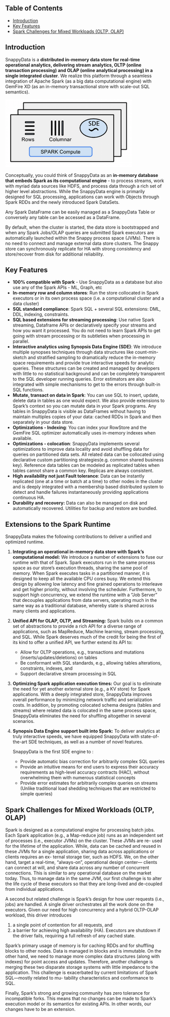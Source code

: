 ## Table of Contents
* [Introduction](#introduction)
* [Key Features](#key-features)
* [Spark Challenges for Mixed Workloads (OLTP, OLAP)](#SparkChallenges)

## Introduction
SnappyData is a **distributed in-memory data store for real-time operational analytics, delivering stream analytics, OLTP (online transaction processing) and OLAP (online analytical processing) in a single integrated cluster**. We realize this platform through a seamless integration of Apache Spark (as a big data computational engine) with GemFire XD (as an in-memory transactional store with scale-out SQL semantics).

![SnappyDataOverview](./Images/SnappyDataOverview.png)

Conceptually, you could think of SnappyData as an **in-memory database that embeds Spark as its computational engine** - to process streams, work with myriad data sources like HDFS, and process data through a rich set of higher level abstractions. While the SnappyData engine is primarily designed for SQL processing, applications can work with Objects through Spark RDDs and the newly introduced Spark DataSets.

Any Spark DataFrame can be easily managed as a SnappyData Table or conversely any table can be accessed as a DataFrame.

By default, when the cluster is started, the data store is bootstrapped and when any Spark Jobs/OLAP queries are submitted Spark executors are automatically launched within the Snappy process space (JVMs). There is no need to connect and manage external data store clusters. The Snappy store can synchronously replicate for HA with strong consistency and store/recover from disk for additional reliability.


## Key Features
- **100% compatible with Spark** - Use SnappyData as a database but also use any of the Spark APIs - ML, Graph, etc
- **In-memory row and column stores**: Run the store collocated in Spark executors or in its own process space (i.e. a computational cluster and a data cluster)
- **SQL standard compliance**: Spark SQL + several SQL extensions: DML, DDL, indexing, constraints.
- **SQL based extensions for streaming processing**: Use native Spark streaming, Dataframe APIs or declaratively specify your streams and how you want it processed. You do not need to learn Spark APIs to get going with stream processing or its subtleties when processing in parallel.
- **Interactive analytics using Synopsis Data Engine (SDE)**: We introduce multiple synopses techniques through data structures like count-min-sketch and stratified sampling to dramatically reduce the in-memory space requirements and provide true interactive speeds for analytic queries. These structures can be created and managed by developers with little to no statistical background and can be completely transparent to the SQL developer running queries. Error estimators are also integrated with simple mechanisms to get to the errors through built-in SQL functions.
- **Mutate, transact on data in Spark**: You can use SQL to insert, update, delete data in tables as one would expect. We also provide extensions to Spark’s context so you can mutate data in your Spark programs. Any tables in SnappyData is visible as DataFrames without having to maintain multiples copies of your data: cached RDDs in Spark and then separately in your data store.
- **Optimizations - Indexing**: You can index your RowStore and the GemFire SQL optimizer automatically uses in-memory indexes when available.
- **Optimizations - colocation**: SnappyData implements several optimizations to improve data locality and avoid shuffling data for queries on partitioned data sets. All related data can be collocated using declarative custom partitioning strategies(e.g. common shared business key). Reference data tables can be modeled as replicated tables when tables cannot share a common key. Replicas are always consistent. 
- **High availability not just Fault tolerance**: Data can be instantly replicated (one at a time or batch at a time) to other nodes in the cluster and is deeply integrated with a membership based distributed system to detect and handle failures instantaneously providing applications continuous HA.
- **Durability and recovery:** Data can also be managed on disk and automatically recovered. Utilities for backup and restore are bundled.

<a id="SparkChallenges"></a>

## Extensions to the Spark Runtime

SnappyData makes the following contributions to deliver a unified and optimized runtime.  
1. __Integrating an operational in-memory data store with Spark’s computational model:__ We introduce a number of extensions to fuse our runtime with that of Spark. Spark executors run in the same process space as our store’s execution threads, sharing the same pool of memory. When Spark executes tasks in a partitioned manner, it is designed to keep all the available CPU cores busy. We extend this design by allowing low latency and fine grained operations to interleave and get higher priority, without involving the scheduler. Furthermore, to support high concurrency, we extend the runtime with a “Job Server” that decouples applications from data servers, operating much in the same way as a traditional database, whereby state is shared across many clients and applications.

2. __Unified API for OLAP, OLTP, and Streaming:__ Spark builds on a common set of abstractions to provide a rich API for a diverse range of applications, such as MapReduce, Machine learning, stream processing, and SQL.
While Spark deserves much of the credit for being the first of its kind to offer a unified API, we further extend its API to: 
	
	* Allow for OLTP operations, e.g., transactions and mutations (inserts/updates/deletions) on tables  
	* Be conformant with SQL standards, e.g., allowing tables alterations, constraints, indexes, and   
	* Support declarative stream processing in SQL

3. __Optimizing Spark application execution times:__ Our goal is to eliminate the need for yet another external store (e.g., a KV store) for Spark applications. With a deeply integrated store, SnappyData improves overall performance by minimizing network traffic and serialization costs. In addition, by promoting colocated schema designs (tables and streams) where related data is colocated in the same process space, SnappyData eliminates the need for shuffling altogether in several scenarios.

4. __Synopsis Data Engine support built into Spark:__ To deliver analytics at truly interactive speeds, we have equipped SnappyData with state-of-the-art SDE techniques, as well as a number of novel features. 

	SnappyData is the first SDE engine to :

	-	Provide automatic bias correction for arbitrarily complex SQL queries  
	-	Provide an intuitive means for end users to express their accuracy requirements as high-level accuracy contracts (HAC), without overwhelming them with numerous statistical concepts  
	-	Provide error estimates for arbitrarily complex queries on streams (Unlike traditional load shedding techniques that are restricted to simple queries)

## Spark Challenges for Mixed Workloads (OLTP, OLAP)
Spark is designed as a computational engine for processing batch jobs. Each Spark application (e.g., a Map-reduce job) runs as an independent set of processes (i.e., executor JVMs) on the cluster. These JVMs are re- used for the lifetime of the application. While, data can be cached and reused in these JVMs for a single application, sharing data across applications or clients requires an ex- ternal storage tier, such as HDFS. We, on the other hand, target a real-time, “always-on”, operational design center— clients can connect at will, and share data across any number of concurrent connections. This is similar to any operational database on the market today. Thus, to manage data in the same JVM, our first challenge is to alter the life cycle of these executors so that they are long-lived and de-coupled from individual applications.

A second but related challenge is Spark’s design for how user requests (i.e., jobs) are handled. A single driver orchestrates all the work done on the executors. Given our need for high concurrency and a hybrid OLTP-OLAP workload, this driver introduces

1. a single point of contention for all requests, and 
2. a barrier for achieving high availability (HA). Executors are shutdown if the driver fails, requiring a full refresh of any cached state.

Spark’s primary usage of memory is for caching RDDs and for shuffling blocks to other nodes. Data is managed in blocks and is immutable. On the other hand, we need to manage more complex data structures (along with indexes) for point access and updates. Therefore, another challenge is merging these two disparate storage systems with little impedance to the application. This challenge is exacerbated by current limitations of Spark SQL—mostly related to mu- tability characteristics and conformance to SQL.

Finally, Spark’s strong and growing community has zero tolerance for incompatible forks. This means that no changes can be made to Spark’s execution model or its semantics for existing APIs. In other words, our changes have to be an extension.

